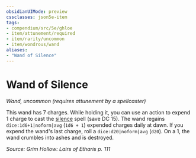 ```yaml
---
obsidianUIMode: preview
cssclasses: json5e-item
tags:
- compendium/src/5e/ghloe
- item/attunement/required
- item/rarity/uncommon
- item/wondrous/wand
aliases: 
- "Wand of Silence"
---
```

# Wand of Silence
*Wand, uncommon (requires attunement by a spellcaster)*  


This wand has 7 charges. While holding it, you can use an action to expend 1 charge to cast the [silence](2-Mechanics/CLI/spells/silence.md) spell (save DC 15). The wand regains `dice:1d6+1|noform|avg` (`1d6 + 1`) expended charges daily at dawn. If you expend the wand's last charge, roll a `dice:d20|noform|avg` (`d20`). On a 1, the wand crumbles into ashes and is destroyed.

*Source: Grim Hollow: Lairs of Etharis p. 111*